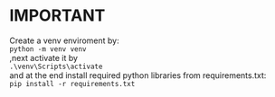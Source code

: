 # IMPORTANT  
Create a venv enviroment by:  
`` python -m venv venv ``  
,next activate it by  
`` .\venv\Scripts\activate ``  
and at the end install required python libraries from requirements.txt:  
`` pip install -r requirements.txt ``  
